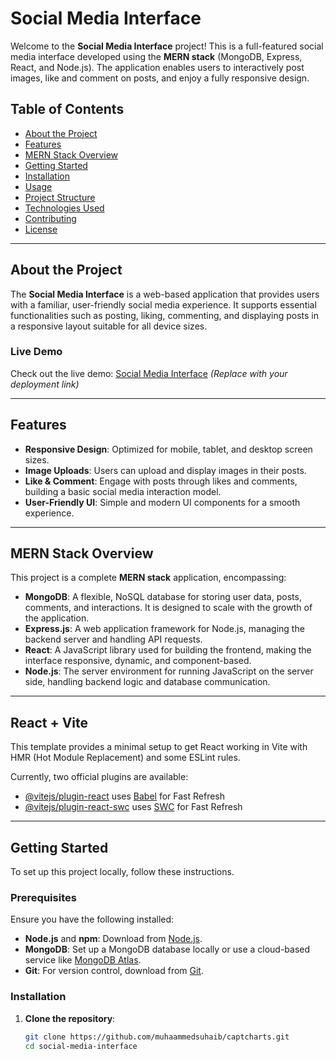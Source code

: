 # Social Media Interface

Welcome to the **Social Media Interface** project! This is a full-featured social media interface developed using the **MERN stack** (MongoDB, Express, React, and Node.js). The application enables users to interactively post images, like and comment on posts, and enjoy a fully responsive design.

## Table of Contents
- [About the Project](#about-the-project)
- [Features](#features)
- [MERN Stack Overview](#mern-stack-overview)
- [Getting Started](#getting-started)
- [Installation](#installation)
- [Usage](#usage)
- [Project Structure](#project-structure)
- [Technologies Used](#technologies-used)
- [Contributing](#contributing)
- [License](#license)

---

## About the Project

The **Social Media Interface** is a web-based application that provides users with a familiar, user-friendly social media experience. It supports essential functionalities such as posting, liking, commenting, and displaying posts in a responsive layout suitable for all device sizes.

### Live Demo
Check out the live demo: [Social Media Interface](https://your-deployment-link.com) *(Replace with your deployment link)*

---

## Features
- **Responsive Design**: Optimized for mobile, tablet, and desktop screen sizes.
- **Image Uploads**: Users can upload and display images in their posts.
- **Like & Comment**: Engage with posts through likes and comments, building a basic social media interaction model.
- **User-Friendly UI**: Simple and modern UI components for a smooth experience.

---

## MERN Stack Overview

This project is a complete **MERN stack** application, encompassing:
- **MongoDB**: A flexible, NoSQL database for storing user data, posts, comments, and interactions. It is designed to scale with the growth of the application.
- **Express.js**: A web application framework for Node.js, managing the backend server and handling API requests.
- **React**: A JavaScript library used for building the frontend, making the interface responsive, dynamic, and component-based.
- **Node.js**: The server environment for running JavaScript on the server side, handling backend logic and database communication.

---

## React + Vite

This template provides a minimal setup to get React working in Vite with HMR (Hot Module Replacement) and some ESLint rules.

Currently, two official plugins are available:

- [@vitejs/plugin-react](https://github.com/vitejs/vite-plugin-react/blob/main/packages/plugin-react/README.md) uses [Babel](https://babeljs.io/) for Fast Refresh
- [@vitejs/plugin-react-swc](https://github.com/vitejs/vite-plugin-react-swc) uses [SWC](https://swc.rs/) for Fast Refresh

---

## Getting Started

To set up this project locally, follow these instructions.

### Prerequisites
Ensure you have the following installed:
- **Node.js** and **npm**: Download from [Node.js](https://nodejs.org/).
- **MongoDB**: Set up a MongoDB database locally or use a cloud-based service like [MongoDB Atlas](https://www.mongodb.com/cloud/atlas).
- **Git**: For version control, download from [Git](https://git-scm.com/).

### Installation
1. **Clone the repository**:
   ```bash
   git clone https://github.com/muhaammedsuhaib/captcharts.git
   cd social-media-interface
